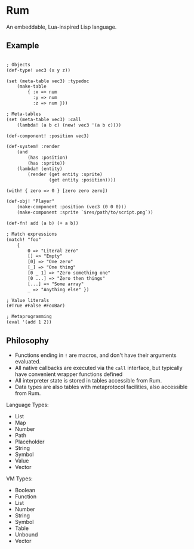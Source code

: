 # Rum

An embeddable, Lua-inspired Lisp language.

## Example

```txt

; Objects
(def-type! vec3 (x y z))

(set (meta-table vec3) :typedoc
    (make-table
        { :x => num
          :y => num
          :z => num }))

; Meta-tables 
(set (meta-table vec3) :call
    (lambda! (a b c) (new! vec3 '(a b c))))

(def-component! :position vec3)

(def-system! :render
    (and
        (has :position)
        (has :sprite))
    (lambda! (entity)
        (render (get entity :sprite)
                (get entity :position))))

(with! { zero => 0 } [zero zero zero])

(def-obj! "Player"
    (make-component :position (vec3 (0 0 0)))
    (make-component :sprite `$res/path/to/script.png`))

(def-fn! add (a b) (+ a b))

; Match expressions
(match! "foo"
    {
        0 => "Literal zero"
        [] => "Empty"
        [0] => "One zero"
        [_] => "One thing"
        [0 _ 1] => "Zero something one"
        [0 ...] => "Zero then things"
        [...] => "Some array"
        _ => "Anything else" })

; Value literals
(#True #False #FooBar)

; Metaprogramming
(eval '(add 1 2))
```

## Philosophy

 * Functions ending in `!` are macros, and don't have their arguments evaluated.
 * All native callbacks are executed via the `call` interface, but typically have
   convenient wrapper functions defined
 * All interpreter state is stored in tables accessible from Rum.
 * Data types are also tables with metaprotocol facilities, also accessible from Rum.

Language Types:
 * List
 * Map
 * Number
 * Path
 * Placeholder
 * String
 * Symbol
 * Value
 * Vector

VM Types:
 * Boolean
 * Function
 * List
 * Number
 * String
 * Symbol
 * Table
 * Unbound
 * Vector
